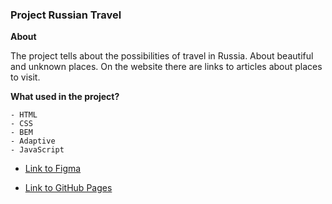 ### Project **Russian Travel**

**About**

The project tells about the possibilities of travel in Russia. About beautiful and unknown places. On the website there are links to articles about places to visit.

**What used in the project?**

```
- HTML
- CSS
- BEM
- Adaptive
- JavaScript
```

* [Link to Figma](https://www.figma.com/file/5S2WSbEFL6awjVWJ0NWL8Q/Sprint-3_-Russia-_-desktop-mobile?node-id=28503%3A0)

* [Link to GitHub Pages](https://mustafinelnare.github.io/russian-travel/index.html)

